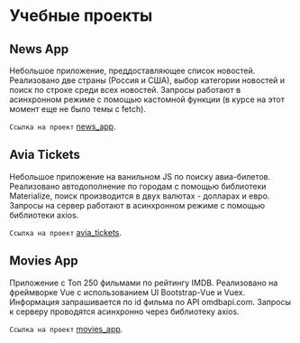 # Учебные проекты

## News App

Небольшое приложение, преддоставляющее список новостей. Реализовано две страны (Россия и США), выбор категории новостей и поиск по строке среди всех новостей. Запросы работают в асинхронном режиме с помощью кастомной функции (в курсе на этот момент еще не было темы с fetch).

`Ссылка на проект` [news_app](https://kvibrik.github.io/modern_js/news_app/).

## Avia Tickets

Небольшое приложение на ванильном JS по поиску авиа-билетов. Реализовано автодополнение по городам с помощью библиотеки Materialize, поиск производится в двух валютах - долларах и евро. Запросы на сервер работают в асинхронном режиме с помощью библиотеки axios.

`Ссылка на проект` [avia_tickets](https://avia-tickets-e860d.firebaseapp.com/).

## Movies App

Приложение с Топ 250 фильмами по рейтингу IMDB. Реализовано на фреймворке Vue с использованием UI Bootstrap-Vue и Vuex. Информация запрашивается по id фильма по API omdbapi.com. Запросы к серверу проводятся асинхронно через библиотеку axios.

`Ссылка на проект` [movies_app]().
